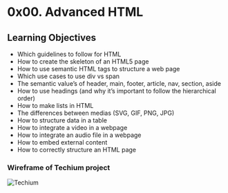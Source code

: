 # 0x00. Advanced HTML

## Learning Objectives

- Which guidelines to follow for HTML
- How to create the skeleton of an HTML5 page
- How to use semantic HTML tags to structure a web page
- Which use cases to use div vs span
- The semantic value’s of header, main, footer, article, nav, section, aside
- How to use headings (and why it’s important to follow the hierarchical order)
- How to make lists in HTML
- The differences between medias (SVG, GIF, PNG, JPG)
- How to structure data in a table
- How to integrate a video in a webpage
- How to integrate an audio file in a webpage
- How to embed external content
- How to correctly structure an HTML page

### Wireframe of Techium project
![Techium](https://lh3.googleusercontent.com/pw/AM-JKLUBivKBwwIxWw7KWLtTIpfNMMvUMwBEzDxH9P8pMLrVK6mXI72dGurO7B9Nyp9z8-jfPzKawqdqrn-e6YWrrois4p3e54sW56aqyl4cey90gkgmd806rmAt5XuweCabL53R5wCSrG_34ZvPrRtJB38=w457-h1263-no)